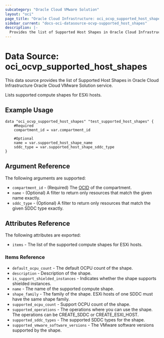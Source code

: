 ```yaml
---
subcategory: "Oracle Cloud VMware Solution"
layout: "oci"
page_title: "Oracle Cloud Infrastructure: oci_ocvp_supported_host_shapes"
sidebar_current: "docs-oci-datasource-ocvp-supported_host_shapes"
description: |-
  Provides the list of Supported Host Shapes in Oracle Cloud Infrastructure Oracle Cloud VMware Solution service
--- 
```


# Data Source: oci_ocvp_supported_host_shapes
This data source provides the list of Supported Host Shapes in Oracle Cloud Infrastructure Oracle Cloud VMware Solution service.

Lists supported compute shapes for ESXi hosts.


## Example Usage

```hcl
data "oci_ocvp_supported_host_shapes" "test_supported_host_shapes" {
	#Required
	compartment_id = var.compartment_id

	#Optional
	name = var.supported_host_shape_name
	sddc_type = var.supported_host_shape_sddc_type
}
```

## Argument Reference

The following arguments are supported:

* `compartment_id` - (Required) The [OCID](https://docs.cloud.oracle.com/iaas/Content/General/Concepts/identifiers.htm) of the compartment.
* `name` - (Optional) A filter to return only resources that match the given name exactly.
* `sddc_type` - (Optional) A filter to return only resources that match the given SDDC type exactly.


## Attributes Reference

The following attributes are exported:
* `items` - The list of the supported compute shapes for ESXi hosts.

### Items Reference
  * `default_ocpu_count` - The default OCPU count of the shape. 
  * `description` - Description of the shape. 
  * `is_support_shielded_instances` - Indicates whether the shape supports shielded instances.
  * `name` - The name of the supported compute shape. 
  * `shape_family` - The family of the shape. ESXi hosts of one SDDC must have the same shape family. 
  * `supported_ocpu_count` - Support OCPU count of the shape. 
  * `supported_operations` - The operations where you can use the shape. The operations can be CREATE_SDDC or CREATE_ESXI_HOST. 
  * `supported_sddc_types` - The supported SDDC types for the shape. 
  * `supported_vmware_software_versions` - The VMware software versions supported by the shape.


